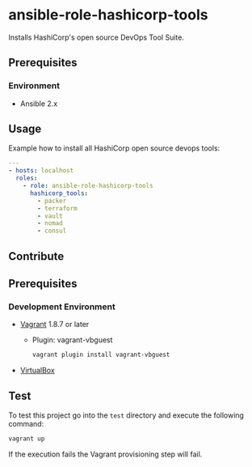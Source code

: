 # ansible-role-hashicorp-tools

Installs HashiCorp's open source DevOps Tool Suite.

## Prerequisites

### Environment

* Ansible 2.x

## Usage

Example how to install all HashiCorp open source devops tools:

```yaml
---
- hosts: localhost
  roles:
    - role: ansible-role-hashicorp-tools
      hashicorp_tools:
        - packer
        - terraform
        - vault
        - nomad
        - consul
```


## Contribute

## Prerequisites

### Development Environment

* [Vagrant](https://www.vagrantup.com/) 1.8.7 or later 
  * Plugin: vagrant-vbguest
    ```bash
    vagrant plugin install vagrant-vbguest
    ```

* [VirtualBox](https://www.virtualbox.org/)

## Test

To test this project go into the `test` directory and execute the following command:

```bash
vagrant up
```

If the execution fails the Vagrant provisioning step will fail.